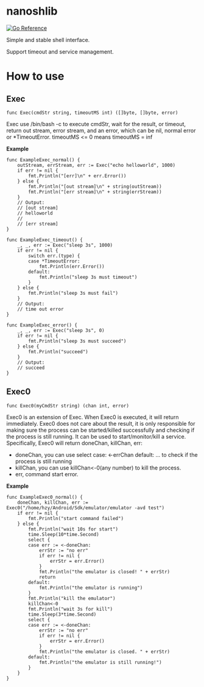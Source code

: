 # nanoshlib

[![Go Reference](https://pkg.go.dev/badge/github.com/qaqcatz/nanoshlib.svg)](https://pkg.go.dev/github.com/qaqcatz/nanoshlib)

Simple and stable shell interface.

Support timeout and service management.

# How to use

## Exec

```golang
func Exec(cmdStr string, timeoutMS int) ([]byte, []byte, error)
```

Exec use /bin/bash -c to execute cmdStr, wait for the result, or timeout, return out stream, error stream, and an error, which can be nil, normal error or *TimeoutError.
timeoutMS <= 0 means timeoutMS = inf

**Example**

```golang
func ExampleExec_normal() {
	outStream, errStream, err := Exec("echo helloworld", 1000)
	if err != nil {
		fmt.Println("[err]\n" + err.Error())
	} else {
		fmt.Println("[out stream]\n" + string(outStream))
		fmt.Println("[err stream]\n" + string(errStream))
	}
	// Output:
	// [out stream]
	// helloworld
	//
	// [err stream]
}

func ExampleExec_timeout() {
	_, _, err := Exec("sleep 3s", 1000)
	if err != nil {
		switch err.(type) {
		case *TimeoutError:
			fmt.Println(err.Error())
		default:
			fmt.Println("sleep 3s must timeout")
		}
	} else {
		fmt.Println("sleep 3s must fail")
	}
	// Output:
	// time out error
}

func ExampleExec_error() {
	_, _, err := Exec("sleep 3s", 0)
	if err != nil {
		fmt.Println("sleep 3s must succeed")
	} else {
		fmt.Println("succeed")
	}
	// Output:
	// succeed
}
```

## Exec0

```golang
func Exec0(myCmdStr string) (chan int, error)
```

Exec0 is an extension of Exec. When Exec0 is executed, it will return immediately. Exec0 does not care about the result, it is only responsible for making sure the process can be started/killed successfully and checking if the process is still running. It can be used to start/monitor/kill a service.
Specifically, Exec0 will return doneChan, killChan, err:
- doneChan, you can use select case: <-errChan default: ... to check if the process is still running
- killChan, you can use killChan<-0(any number) to kill the process.
- err, command start error.

**Example**

```golang
func ExampleExec0_normal() {
	doneChan, killChan, err := Exec0("/home/hzy/Android/Sdk/emulator/emulator -avd test")
	if err != nil {
		fmt.Println("start command failed")
	} else {
		fmt.Println("wait 10s for start")
		time.Sleep(10*time.Second)
		select {
		case err := <-doneChan:
			errStr := "no err"
			if err != nil {
				errStr = err.Error()
			}
			fmt.Println("the emulator is closed! " + errStr)
			return
		default:
			fmt.Println("the emulator is running")
		}
		fmt.Println("kill the emulator")
		killChan<-0
		fmt.Println("wait 3s for kill")
		time.Sleep(3*time.Second)
		select {
		case err := <-doneChan:
			errStr := "no err"
			if err != nil {
				errStr = err.Error()
			}
			fmt.Println("the emulator is closed. " + errStr)
		default:
			fmt.Println("the emulator is still running!")
		}
	}
}
```

